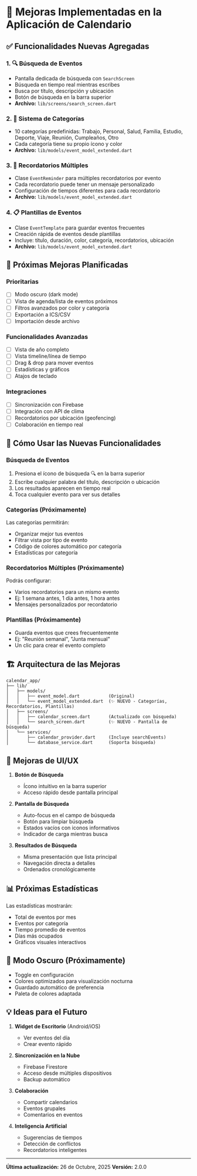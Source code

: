 # 🎉 Mejoras Implementadas en la Aplicación de Calendario

## ✅ Funcionalidades Nuevas Agregadas

### 1. 🔍 **Búsqueda de Eventos**
- Pantalla dedicada de búsqueda con `SearchScreen`
- Búsqueda en tiempo real mientras escribes
- Busca por título, descripción y ubicación
- Botón de búsqueda en la barra superior
- **Archivo:** `lib/screens/search_screen.dart`

### 2. 📂 **Sistema de Categorías**
- 10 categorías predefinidas: Trabajo, Personal, Salud, Familia, Estudio, Deporte, Viaje, Reunión, Cumpleaños, Otro
- Cada categoría tiene su propio ícono y color
- **Archivo:** `lib/models/event_model_extended.dart`

### 3. 🔔 **Recordatorios Múltiples**
- Clase `EventReminder` para múltiples recordatorios por evento
- Cada recordatorio puede tener un mensaje personalizado
- Configuración de tiempos diferentes para cada recordatorio
- **Archivo:** `lib/models/event_model_extended.dart`

### 4. 📋 **Plantillas de Eventos**
- Clase `EventTemplate` para guardar eventos frecuentes
- Creación rápida de eventos desde plantillas
- Incluye: título, duración, color, categoría, recordatorios, ubicación
- **Archivo:** `lib/models/event_model_extended.dart`

## 🚀 Próximas Mejoras Planificadas

### Prioritarias
- [ ] Modo oscuro (dark mode)
- [ ] Vista de agenda/lista de eventos próximos
- [ ] Filtros avanzados por color y categoría
- [ ] Exportación a ICS/CSV
- [ ] Importación desde archivo

### Funcionalidades Avanzadas
- [ ] Vista de año completo
- [ ] Vista timeline/línea de tiempo
- [ ] Drag & drop para mover eventos
- [ ] Estadísticas y gráficos
- [ ] Atajos de teclado

### Integraciones
- [ ] Sincronización con Firebase
- [ ] Integración con API de clima
- [ ] Recordatorios por ubicación (geofencing)
- [ ] Colaboración en tiempo real

## 📝 Cómo Usar las Nuevas Funcionalidades

### Búsqueda de Eventos
1. Presiona el ícono de búsqueda 🔍 en la barra superior
2. Escribe cualquier palabra del título, descripción o ubicación
3. Los resultados aparecen en tiempo real
4. Toca cualquier evento para ver sus detalles

### Categorías (Próximamente)
Las categorías permitirán:
- Organizar mejor tus eventos
- Filtrar vista por tipo de evento
- Código de colores automático por categoría
- Estadísticas por categoría

### Recordatorios Múltiples (Próximamente)
Podrás configurar:
- Varios recordatorios para un mismo evento
- Ej: 1 semana antes, 1 día antes, 1 hora antes
- Mensajes personalizados por recordatorio

### Plantillas (Próximamente)
- Guarda eventos que crees frecuentemente
- Ej: "Reunión semanal", "Junta mensual"
- Un clic para crear el evento completo

## 🏗️ Arquitectura de las Mejoras

```
calendar_app/
├── lib/
│   ├── models/
│   │   ├── event_model.dart           (Original)
│   │   └── event_model_extended.dart  (✨ NUEVO - Categorías, Recordatorios, Plantillas)
│   ├── screens/
│   │   ├── calendar_screen.dart       (Actualizado con búsqueda)
│   │   └── search_screen.dart         (✨ NUEVO - Pantalla de búsqueda)
│   └── services/
│       ├── calendar_provider.dart     (Incluye searchEvents)
│       └── database_service.dart      (Soporta búsqueda)
```

## 🎨 Mejoras de UI/UX

1. **Botón de Búsqueda**
   - Ícono intuitivo en la barra superior
   - Acceso rápido desde pantalla principal

2. **Pantalla de Búsqueda**
   - Auto-focus en el campo de búsqueda
   - Botón para limpiar búsqueda
   - Estados vacíos con iconos informativos
   - Indicador de carga mientras busca

3. **Resultados de Búsqueda**
   - Misma presentación que lista principal
   - Navegación directa a detalles
   - Ordenados cronológicamente

## 📊 Próximas Estadísticas

Las estadísticas mostrarán:
- Total de eventos por mes
- Eventos por categoría
- Tiempo promedio de eventos
- Días más ocupados
- Gráficos visuales interactivos

## 🌙 Modo Oscuro (Próximamente)

- Toggle en configuración
- Colores optimizados para visualización nocturna
- Guardado automático de preferencia
- Paleta de colores adaptada

## 💡 Ideas para el Futuro

1. **Widget de Escritorio** (Android/iOS)
   - Ver eventos del día
   - Crear evento rápido

2. **Sincronización en la Nube**
   - Firebase Firestore
   - Acceso desde múltiples dispositivos
   - Backup automático

3. **Colaboración**
   - Compartir calendarios
   - Eventos grupales
   - Comentarios en eventos

4. **Inteligencia Artificial**
   - Sugerencias de tiempos
   - Detección de conflictos
   - Recordatorios inteligentes

---

**Última actualización:** 26 de Octubre, 2025
**Versión:** 2.0.0
